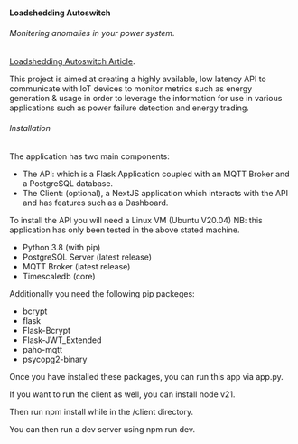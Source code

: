 <h4> Loadshedding Autoswitch </h4>

<h6> Monitering anomalies in your power system.</h6>

[Loadshedding Autoswitch Article](https://medium.com/@lanchaster.k/loadshedding-auto-switch-3957d99c7d93).

<p> This project is aimed at creating a highly available, low latency API to communicate with IoT devices to monitor metrics such as energy generation & usage in order to leverage the information for use in various applications such as power failure detection and energy trading. </p>

<h6> Installation </h6>

The application has two main components:

- The API: which is a Flask Application coupled with an MQTT Broker and a PostgreSQL database.
- The Client: (optional), a NextJS application which interacts with the API and has features such as a Dashboard.

To install the API you will need a Linux VM (Ubuntu V20.04) NB: this application has only been tested in the above stated machine.

- Python 3.8 (with pip)
- PostgreSQL Server (latest release)
- MQTT Broker (latest release)
- Timescaledb (core)

Additionally you need the following pip packeges:

- bcrypt
- flask
- Flask-Bcrypt
- Flask-JWT_Extended
- paho-mqtt
- psycopg2-binary

Once you have installed these packages, you can run this app via app.py.

If you want to run the client as well, you can install node v21.

Then run npm install while in the /client directory.

You can then run a dev server using npm run dev.
